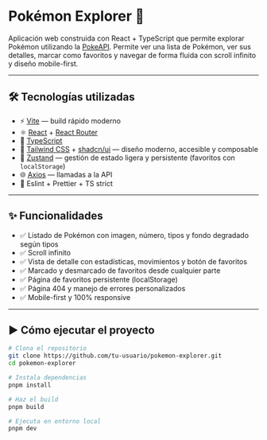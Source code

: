 # Pokémon Explorer 🧭

Aplicación web construida con React + TypeScript que permite explorar Pokémon utilizando la [PokeAPI](https://pokeapi.co). Permite ver una lista de Pokémon, ver sus detalles, marcar como favoritos y navegar de forma fluida con scroll infinito y diseño mobile-first.

---

## 🛠️ Tecnologías utilizadas

- ⚡️ [Vite](https://vitejs.dev/) — build rápido moderno
- ⚛️ [React](https://reactjs.org/) + [React Router](https://reactrouter.com/)
- 🔐 [TypeScript](https://www.typescriptlang.org/)
- 🎨 [Tailwind CSS](https://tailwindcss.com/) + [shadcn/ui](https://ui.shadcn.com/) — diseño moderno, accesible y composable
- 💾 [Zustand](https://zustand-demo.pmnd.rs/) — gestión de estado ligera y persistente (favoritos con `localStorage`)
- 🌐 [Axios](https://axios-http.com/) — llamadas a la API
- 🧪 Eslint + Prettier + TS strict

---


## ✨ Funcionalidades

- ✅ Listado de Pokémon con imagen, número, tipos y fondo degradado según tipos
- ✅ Scroll infinito
- ✅ Vista de detalle con estadísticas, movimientos y botón de favoritos
- ✅ Marcado y desmarcado de favoritos desde cualquier parte
- ✅ Página de favoritos persistente (localStorage)
- ✅ Página 404 y manejo de errores personalizados
- ✅ Mobile-first y 100% responsive

---

## ▶️ Cómo ejecutar el proyecto

```bash
# Clona el repositorio
git clone https://github.com/tu-usuario/pokemon-explorer.git
cd pokemon-explorer

# Instala dependencias
pnpm install

# Haz el build
pnpm build

# Ejecuta en entorno local
pnpm dev
